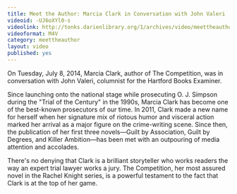 ```yaml
---
title: Meet the Author: Marcia Clark in Conversation with John Valeri
videoid: -UJ6oXYl0-s
videolink: http://tonks.darienlibrary.org/1/archives/video/meettheauthor/20140708_marcia_clark.m4v
videoformat: M4V
category: meettheauthor
layout: video
published: yes
---
```


On Tuesday, July 8, 2014, Marcia Clark, author of The Competition, was in conversation with John Valeri, columnist for the Hartford Books Examiner.

Since launching onto the national stage while prosecuting O. J. Simpson during the "Trial of the Century" in the 1990s, Marcia Clark has become one of the best-known prosecutors of our time. In 2011, Clark made a new name for herself when her signature mix of riotous humor and visceral action marked her arrival as a major figure on the crime-writing scene. Since then, the publication of her first three novels—Guilt by Association, Guilt by Degrees, and Killer Ambition—has been met with an outpouring of media attention and accolades.

There's no denying that Clark is a brilliant storyteller who works readers the way an expert trial lawyer works a jury. The Competition, her most assured novel in the Rachel Knight series, is a powerful testament to the fact that Clark is at the top of her game.